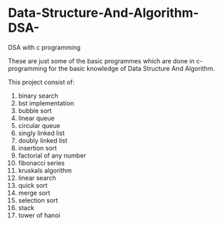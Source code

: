 # Data-Structure-And-Algorithm-DSA-
DSA with c programming

These are just some of the basic programmes which are done in c-programming for the basic knowledge of Data Structure And Algorithm.


This project consist of:
1. binary search
2. bst implementation
3. bubble sort
4. linear queue
5. circular queue
6. singly linked list
7. doubly linked list
8. insertion sort
9. factorial of any number
10. fibonacci series
11. kruskals algorithm
12. linear search
13. quick sort
14. merge sort
15. selection sort
16. stack
17. tower of hanoi
